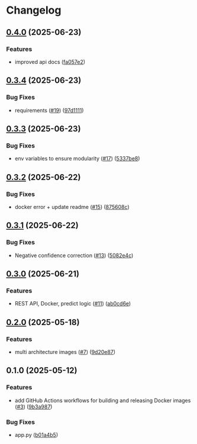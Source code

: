 # Changelog

## [0.4.0](https://github.com/remla25-team3/model-service/compare/v0.3.4...v0.4.0) (2025-06-23)


### Features

* improved api docs ([fa057e2](https://github.com/remla25-team3/model-service/commit/fa057e2b564115ce0876ff4b21c94def1fb2f3c4))

## [0.3.4](https://github.com/remla25-team3/model-service/compare/v0.3.3...v0.3.4) (2025-06-23)


### Bug Fixes

* requirements ([#19](https://github.com/remla25-team3/model-service/issues/19)) ([97d1111](https://github.com/remla25-team3/model-service/commit/97d1111a1f67a1e65bc3b58d8398c89cdd5ffdc3))

## [0.3.3](https://github.com/remla25-team3/model-service/compare/v0.3.2...v0.3.3) (2025-06-23)


### Bug Fixes

* env variables to ensure modularity ([#17](https://github.com/remla25-team3/model-service/issues/17)) ([5337be8](https://github.com/remla25-team3/model-service/commit/5337be85c21c56809182b510d74c644a618830f3))

## [0.3.2](https://github.com/remla25-team3/model-service/compare/v0.3.1...v0.3.2) (2025-06-22)


### Bug Fixes

* docker error + update readme ([#15](https://github.com/remla25-team3/model-service/issues/15)) ([875608c](https://github.com/remla25-team3/model-service/commit/875608c64b74102c4fe1e3e60709d16fd1a5ac73))

## [0.3.1](https://github.com/remla25-team3/model-service/compare/v0.3.0...v0.3.1) (2025-06-22)


### Bug Fixes

* Negative confidence correction ([#13](https://github.com/remla25-team3/model-service/issues/13)) ([5082e4c](https://github.com/remla25-team3/model-service/commit/5082e4c8f1885c62ae9148557534a03e57cb5859))

## [0.3.0](https://github.com/remla25-team3/model-service/compare/v0.2.0...v0.3.0) (2025-06-21)


### Features

* REST API, Docker, predict logic ([#11](https://github.com/remla25-team3/model-service/issues/11)) ([ab0cd6e](https://github.com/remla25-team3/model-service/commit/ab0cd6ee9fd16c4a3f496af5b56d80b8b4b19f9d))

## [0.2.0](https://github.com/remla25-team3/model-service/compare/v0.1.0...v0.2.0) (2025-05-18)


### Features

* multi architecture images ([#7](https://github.com/remla25-team3/model-service/issues/7)) ([9d20e87](https://github.com/remla25-team3/model-service/commit/9d20e87b5471831b2d2a5b61b79e4ff2d7f1ca78))

## 0.1.0 (2025-05-12)


### Features

* add GitHub Actions workflows for building and releasing Docker images ([#3](https://github.com/remla25-team3/model-service/issues/3)) ([9b3a987](https://github.com/remla25-team3/model-service/commit/9b3a987d2810a143334cd599e2fb28253a98b667))


### Bug Fixes

* app.py ([b01a4b5](https://github.com/remla25-team3/model-service/commit/b01a4b55b1dffc098fe346144fa896b1d4bad099))
